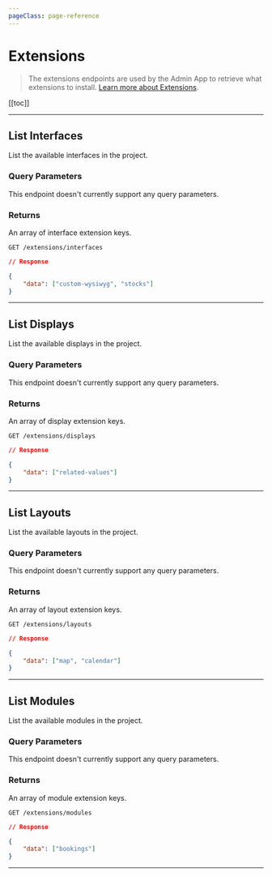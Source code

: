 ```yaml
---
pageClass: page-reference
---
```


# Extensions

<div class="two-up">
<div class="left">

> The extensions endpoints are used by the Admin App to retrieve what extensions to install.
> [Learn more about Extensions](/concepts/extensions/).

</div>
<div class="right">

[[toc]]

</div>
</div>

---

## List Interfaces

List the available interfaces in the project.

<div class="two-up">
<div class="left">

### Query Parameters

This endpoint doesn't currently support any query parameters.

### Returns

An array of interface extension keys.

</div>
<div class="right">

```
GET /extensions/interfaces
```

```json
// Response

{
	"data": ["custom-wysiwyg", "stocks"]
}
```

</div>
</div>

---

## List Displays

List the available displays in the project.

<div class="two-up">
<div class="left">

### Query Parameters

This endpoint doesn't currently support any query parameters.

### Returns

An array of display extension keys.

</div>
<div class="right">

```
GET /extensions/displays
```

```json
// Response

{
	"data": ["related-values"]
}
```

</div>
</div>

---

## List Layouts

List the available layouts in the project.

<div class="two-up">
<div class="left">

### Query Parameters

This endpoint doesn't currently support any query parameters.

### Returns

An array of layout extension keys.

</div>
<div class="right">

```
GET /extensions/layouts
```

```json
// Response

{
	"data": ["map", "calendar"]
}
```

</div>
</div>

---

## List Modules

List the available modules in the project.

<div class="two-up">
<div class="left">

### Query Parameters

This endpoint doesn't currently support any query parameters.

### Returns

An array of module extension keys.

</div>
<div class="right">

```
GET /extensions/modules
```

```json
// Response

{
	"data": ["bookings"]
}
```

</div>
</div>

---
